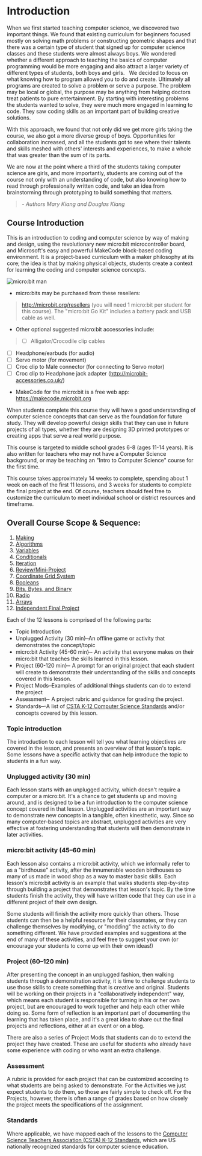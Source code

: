# Introduction

When we first started teaching computer science, we discovered two important things. We found that existing curriculum for beginners focused mostly on solving math problems or constructing geometric shapes and that there was a certain type of student that signed up for computer science classes and these students were almost always boys. We wondered whether a different approach to teaching the basics of computer programming would be more engaging and also attract a larger variety of different types of students, both boys and girls.
 
We decided to focus on what knowing how to program allowed you to do and create. Ultimately all programs are created to solve a problem or serve a purpose. The problem may be local or global, the purpose may be anything from helping doctors treat patients to pure entertainment. By starting with interesting problems the students wanted to solve, they were much more engaged in learning to code. They saw coding skills as an important part of building creative solutions.

With this approach, we found that not only did we get more girls taking the course, we also got a more diverse group of boys. Opportunities for collaboration increased, and all the students got to see where their talents and skills meshed with others' interests and experiences, to make a whole that was greater than the sum of its parts.

We are now at the point where a third of the students taking computer science are girls, and more importantly, students are coming out of the course not only with an understanding of code, but also knowing how to read through professionally written code, and take an idea from brainstorming through prototyping to build something that matters.

> _- Authors Mary Kiang and Douglas Kiang_

## Course Introduction
This is an introduction to coding and computer science by way of making and design, using the revolutionary new micro:bit microcontroller board, and Microsoft's easy and powerful MakeCode block-based coding environment. It is a project-based curriculum with a maker philosophy at its core; the idea is that by making physical objects, students create a context for learning the coding and computer science concepts. 

![micro:bit man](/static/courses/csintro/microbitman.jpg)

* micro:bits may be purchased from these resellers:

>   http://microbit.org/resellers (you will need 1 micro:bit per student for this course).  The "micro:bit Go Kit" includes a battery pack and USB cable as well.

* Other optional suggested micro:bit accessories include:

> * [ ] Alligator/Crocodile clip cables
  * [ ]	Headphone/earbuds (for audio)
  * [ ] Servo motor (for movement)
  * [ ] Croc clip to Male connector (for connecting to Servo motor)
  * [ ] Croc clip to Headphone jack adapter (http://microbit-accessories.co.uk/)

* MakeCode for the micro:bit is a free web app: https://makecode.microbit.org

When students complete this course they will have a good understanding of computer science concepts that can serve as the foundation for future study. They will develop powerful design skills that they can use in future projects of all types, whether they are designing 3D printed prototypes or creating apps that serve a real world purpose.

This course is targeted to middle school grades 6-8 (ages 11-14 years).  It is also written for teachers who may not have a Computer Science background, or may be teaching an "Intro to Computer Science" course for the first time.

This course takes approximately 14 weeks to complete, spending about 1 week on each of the first 11 lessons, and 3 weeks for students to complete the final project at the end.  Of course, teachers should feel free to customize the curriculum to meet individual school or district resources and timeframe.

## Overall Course Scope & Sequence:

1. [Making](/courses/csintro/making) 
2. [Algorithms](/courses/csintro/algorithms)
3. [Variables](/courses/csintro/variables)
4. [Conditionals](/courses/csintro/conditionals)
5. [Iteration](/courses/csintro/iteration)
6. [Review/Mini-Project](courses/csintro/miniproject)
7. [Coordinate Grid System](/courses/csintro/coordinates)
8. [Booleans](/courses/csintro/booleans)
9. [Bits, Bytes, and Binary](/courses/csintro/binary) 
10. [Radio](/courses/csintro/radio)
11. [Arrays](/courses/csintro/arrays)
12. [Independent Final Project](/courses/csintro/finalproject)

Each of the 12 lessons is comprised of the following parts:

* Topic Introduction
* Unplugged Activity (30 min) ̶  An offline game or activity that demonstrates the concept/topic
* micro:bit Activity (45-60 min) ̶- An activity that everyone makes on their micro:bit that teaches the skills learned in this lesson.
* Project (60-120 min) ̶- A prompt for an original project that each student will create to demonstrate their understanding of the skills and concepts covered in this lesson.
* Project Mods ̶  Examples of additional things students can do to extend the project
* Assessment ̶- A project rubric and guidance for grading the project.
* Standards ̶ -A list of [CSTA K-12 Computer Science Standards](https://www.csteachers.org/?page=CSTA_Standards) and/or concepts covered by this lesson.

### Topic introduction

The introduction to each lesson will tell you what learning objectives are covered in the lesson, and presents an overview of that lesson's topic. Some lessons have a specific activity that can help introduce the topic to students in a fun way.

### Unplugged activity (30 min)
Each lesson starts with an unplugged activity, which doesn't require a computer or a micro:bit. It's a chance to get students up and moving around, and is designed to be a fun introduction to the computer science concept covered in that lesson. Unplugged activities are an important way to demonstrate new concepts in a tangible, often kinesthetic, way. Since so many computer-based topics are abstract, unplugged activities are very effective at fostering understanding that students will then demonstrate in later activities.

### micro:bit activity (45–60 min)
Each lesson also contains a micro:bit activity, which we informally refer to as a "birdhouse" activity, after the innumerable wooden birdhouses so many of us made in wood shop as a way to master basic skills. Each lesson's micro:bit activity is an example that walks students step-by-step through building a project that demonstrates that lesson's topic. By the time students finish the activity, they will have written code that they can use in a different project of their own design.

Some students will finish the activity more quickly than others. Those students can then be a helpful resource for their classmates, or they can challenge themselves by modifying, or "modding" the activity to do something different. We have provided examples and suggestions at the end of many of these activities, and feel free to suggest your own (or encourage your students to come up with their own ideas!)

### Project (60–120 min)
After presenting the concept in an unplugged fashion, then walking students through a demonstration activity, it is time to challenge students to use those skills to create something that is creative and original. Students will be working on their projects in a "collaboratively independent" way, which means each student is responsible for turning in his or her own project, but are encouraged to work together and help each other while doing so. Some form of reflection is an important part of documenting the learning that has taken place, and it's a great idea to share out the final projects and reflections, either at an event or on a blog.

There are also a series of Project Mods that students can do to extend the project they have created. These are useful for students who already have some experience with coding or who want an extra challenge.

### Assessment
A rubric is provided for each project that can be customized according to what students are being asked to demonstrate. For the Activities we just expect students to do them, so those are fairly simple to check off. For the Projects, however, there is often a range of grades based on how closely the project meets the specifications of the assignment.

### Standards
Where applicable, we have mapped each of the lessons to the [Computer Science Teachers Association (CSTA) K-12 Standards](https://www.csteachers.org/?page=CSTA_Standards), which are US nationally recognized standards for computer science education.
